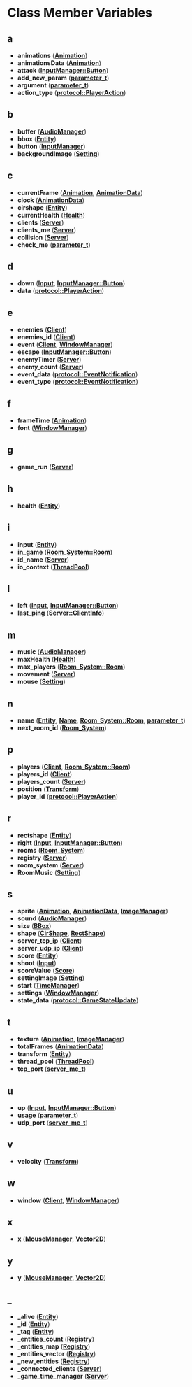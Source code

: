 
# Class Member Variables



## a

* **animations** ([**Animation**](classAnimation.md))
* **animationsData** ([**Animation**](classAnimation.md))
* **attack** ([**InputManager::Button**](structInputManager_1_1Button.md))
* **add\_new\_param** ([**parameter\_t**](structparameter__t.md))
* **argument** ([**parameter\_t**](structparameter__t.md))
* **action\_type** ([**protocol::PlayerAction**](structprotocol_1_1PlayerAction.md))


## b

* **buffer** ([**AudioManager**](classAudioManager.md))
* **bbox** ([**Entity**](classEntity.md))
* **button** ([**InputManager**](classInputManager.md))
* **backgroundImage** ([**Setting**](classSetting.md))


## c

* **currentFrame** ([**Animation**](classAnimation.md), [**AnimationData**](structAnimationData.md))
* **clock** ([**AnimationData**](structAnimationData.md))
* **cirshape** ([**Entity**](classEntity.md))
* **currentHealth** ([**Health**](classHealth.md))
* **clients** ([**Server**](classServer.md))
* **clients\_me** ([**Server**](classServer.md))
* **collision** ([**Server**](classServer.md))
* **check\_me** ([**parameter\_t**](structparameter__t.md))


## d

* **down** ([**Input**](classInput.md), [**InputManager::Button**](structInputManager_1_1Button.md))
* **data** ([**protocol::PlayerAction**](structprotocol_1_1PlayerAction.md))


## e

* **enemies** ([**Client**](classClient.md))
* **enemies\_id** ([**Client**](classClient.md))
* **event** ([**Client**](classClient.md), [**WindowManager**](classWindowManager.md))
* **escape** ([**InputManager::Button**](structInputManager_1_1Button.md))
* **enemyTimer** ([**Server**](classServer.md))
* **enemy\_count** ([**Server**](classServer.md))
* **event\_data** ([**protocol::EventNotification**](structprotocol_1_1EventNotification.md))
* **event\_type** ([**protocol::EventNotification**](structprotocol_1_1EventNotification.md))


## f

* **frameTime** ([**Animation**](classAnimation.md))
* **font** ([**WindowManager**](classWindowManager.md))


## g

* **game\_run** ([**Server**](classServer.md))


## h

* **health** ([**Entity**](classEntity.md))


## i

* **input** ([**Entity**](classEntity.md))
* **in\_game** ([**Room\_System::Room**](structRoom__System_1_1Room.md))
* **id\_name** ([**Server**](classServer.md))
* **io\_context** ([**ThreadPool**](classThreadPool.md))


## l

* **left** ([**Input**](classInput.md), [**InputManager::Button**](structInputManager_1_1Button.md))
* **last\_ping** ([**Server::ClientInfo**](structServer_1_1ClientInfo.md))


## m

* **music** ([**AudioManager**](classAudioManager.md))
* **maxHealth** ([**Health**](classHealth.md))
* **max\_players** ([**Room\_System::Room**](structRoom__System_1_1Room.md))
* **movement** ([**Server**](classServer.md))
* **mouse** ([**Setting**](classSetting.md))


## n

* **name** ([**Entity**](classEntity.md), [**Name**](className.md), [**Room\_System::Room**](structRoom__System_1_1Room.md), [**parameter\_t**](structparameter__t.md))
* **next\_room\_id** ([**Room\_System**](classRoom__System.md))


## p

* **players** ([**Client**](classClient.md), [**Room\_System::Room**](structRoom__System_1_1Room.md))
* **players\_id** ([**Client**](classClient.md))
* **players\_count** ([**Server**](classServer.md))
* **position** ([**Transform**](classTransform.md))
* **player\_id** ([**protocol::PlayerAction**](structprotocol_1_1PlayerAction.md))


## r

* **rectshape** ([**Entity**](classEntity.md))
* **right** ([**Input**](classInput.md), [**InputManager::Button**](structInputManager_1_1Button.md))
* **rooms** ([**Room\_System**](classRoom__System.md))
* **registry** ([**Server**](classServer.md))
* **room\_system** ([**Server**](classServer.md))
* **RoomMusic** ([**Setting**](classSetting.md))


## s

* **sprite** ([**Animation**](classAnimation.md), [**AnimationData**](structAnimationData.md), [**ImageManager**](classImageManager.md))
* **sound** ([**AudioManager**](classAudioManager.md))
* **size** ([**BBox**](classBBox.md))
* **shape** ([**CirShape**](classCirShape.md), [**RectShape**](classRectShape.md))
* **server\_tcp\_ip** ([**Client**](classClient.md))
* **server\_udp\_ip** ([**Client**](classClient.md))
* **score** ([**Entity**](classEntity.md))
* **shoot** ([**Input**](classInput.md))
* **scoreValue** ([**Score**](classScore.md))
* **settingImage** ([**Setting**](classSetting.md))
* **start** ([**TimeManager**](classTimeManager.md))
* **settings** ([**WindowManager**](classWindowManager.md))
* **state\_data** ([**protocol::GameStateUpdate**](structprotocol_1_1GameStateUpdate.md))


## t

* **texture** ([**Animation**](classAnimation.md), [**ImageManager**](classImageManager.md))
* **totalFrames** ([**AnimationData**](structAnimationData.md))
* **transform** ([**Entity**](classEntity.md))
* **thread\_pool** ([**ThreadPool**](classThreadPool.md))
* **tcp\_port** ([**server\_me\_t**](structserver__me__t.md))


## u

* **up** ([**Input**](classInput.md), [**InputManager::Button**](structInputManager_1_1Button.md))
* **usage** ([**parameter\_t**](structparameter__t.md))
* **udp\_port** ([**server\_me\_t**](structserver__me__t.md))


## v

* **velocity** ([**Transform**](classTransform.md))


## w

* **window** ([**Client**](classClient.md), [**WindowManager**](classWindowManager.md))


## x

* **x** ([**MouseManager**](classMouseManager.md), [**Vector2D**](classVector2D.md))


## y

* **y** ([**MouseManager**](classMouseManager.md), [**Vector2D**](classVector2D.md))


## _

* **\_alive** ([**Entity**](classEntity.md))
* **\_id** ([**Entity**](classEntity.md))
* **\_tag** ([**Entity**](classEntity.md))
* **\_entities\_count** ([**Registry**](classRegistry.md))
* **\_entities\_map** ([**Registry**](classRegistry.md))
* **\_entities\_vector** ([**Registry**](classRegistry.md))
* **\_new\_entities** ([**Registry**](classRegistry.md))
* **\_connected\_clients** ([**Server**](classServer.md))
* **\_game\_time\_manager** ([**Server**](classServer.md))




